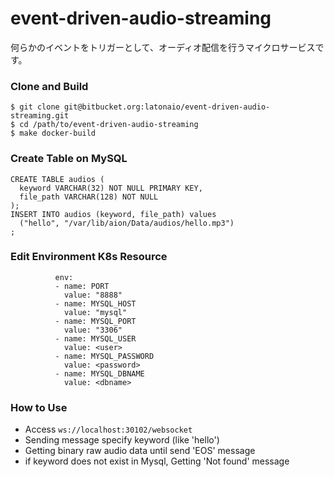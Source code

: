 # event-driven-audio-streaming  

何らかのイベントをトリガーとして、オーディオ配信を行うマイクロサービスです。   


### Clone and Build   
```
$ git clone git@bitbucket.org:latonaio/event-driven-audio-streaming.git
$ cd /path/to/event-driven-audio-streaming
$ make docker-build
```

### Create Table on MySQL  
```
CREATE TABLE audios (
  keyword VARCHAR(32) NOT NULL PRIMARY KEY,
  file_path VARCHAR(128) NOT NULL
);
INSERT INTO audios (keyword, file_path) values
  ("hello", "/var/lib/aion/Data/audios/hello.mp3")
;
```

### Edit Environment K8s Resource   
```
          env:
          - name: PORT
            value: "8888"
          - name: MYSQL_HOST
            value: "mysql"
          - name: MYSQL_PORT
            value: "3306"
          - name: MYSQL_USER
            value: <user>
          - name: MYSQL_PASSWORD
            value: <password>
          - name: MYSQL_DBNAME
            value: <dbname>
```

### How to Use   

* Access `ws://localhost:30102/websocket`
* Sending message specify keyword (like 'hello')
* Getting binary raw audio data until send 'EOS' message
* if keyword does not exist in Mysql, Getting 'Not found' message
